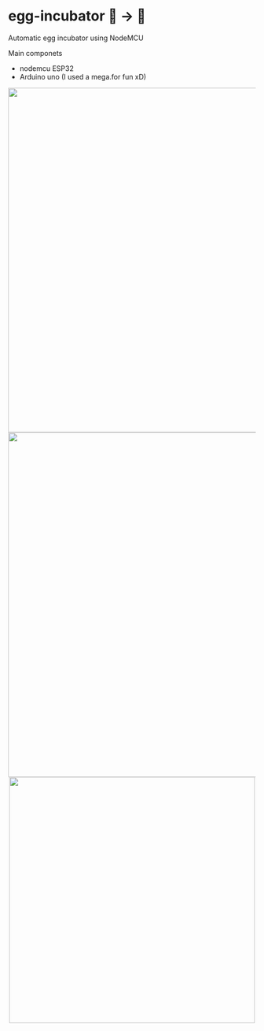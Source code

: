 # egg-incubator 🥚 -> 🐣
Automatic egg incubator using NodeMCU


Main componets
  - nodemcu ESP32
  - Arduino uno (I used a mega.for fun xD)
<div align="center">
<img src="https://user-images.githubusercontent.com/86099252/185855401-5ff91c96-f261-4704-8230-aa7b3e90173f.png" width="700">
<img src="https://user-images.githubusercontent.com/86099252/185856217-89159f8f-4082-419f-885a-4dc27683998c.png" width="700">
<img src="https://user-images.githubusercontent.com/86099252/185867429-88e26131-6414-442c-b2bc-c300f77cd48a.jpeg" width="500">
</div>

